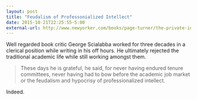 ```yaml
---
layout: post
title: "Feudalism of Professonialized Intellect"
date: 2015-10-21T22:25:55-5:00
external-url: http://www.newyorker.com/books/page-turner/the-private-intellectual
---
```


Well regarded book critic George Scialabba worked for three decades in a clerical position while writing in his off hours. He  ultimately rejected the  traditional academic life while still working amongst them. 

>  These days he is grateful, he said, for never having endured tenure committees, never having had to bow before the academic job market or the feudalism and hypocrisy of professionalized intellect. 

Indeed. 